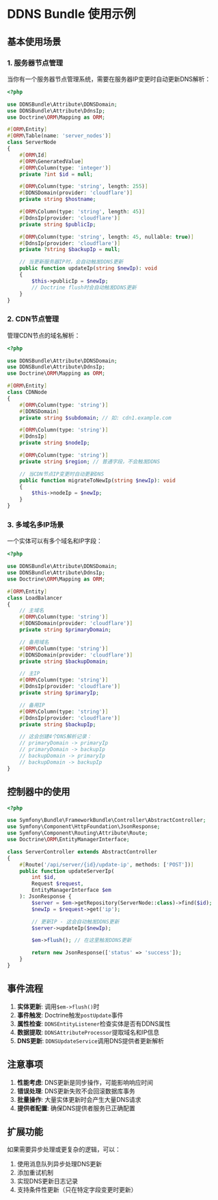 # DDNS Bundle 使用示例

## 基本使用场景

### 1. 服务器节点管理

当你有一个服务器节点管理系统，需要在服务器IP变更时自动更新DNS解析：

```php
<?php

use DDNSBundle\Attribute\DDNSDomain;
use DDNSBundle\Attribute\DdnsIp;
use Doctrine\ORM\Mapping as ORM;

#[ORM\Entity]
#[ORM\Table(name: 'server_nodes')]
class ServerNode
{
    #[ORM\Id]
    #[ORM\GeneratedValue]
    #[ORM\Column(type: 'integer')]
    private ?int $id = null;

    #[ORM\Column(type: 'string', length: 255)]
    #[DDNSDomain(provider: 'cloudflare')]
    private string $hostname;

    #[ORM\Column(type: 'string', length: 45)]
    #[DdnsIp(provider: 'cloudflare')]
    private string $publicIp;

    #[ORM\Column(type: 'string', length: 45, nullable: true)]
    #[DdnsIp(provider: 'cloudflare')]
    private ?string $backupIp = null;

    // 当更新服务器IP时，会自动触发DDNS更新
    public function updateIp(string $newIp): void
    {
        $this->publicIp = $newIp;
        // Doctrine flush时会自动触发DDNS更新
    }
}
```

### 2. CDN节点管理

管理CDN节点的域名解析：

```php
<?php

use DDNSBundle\Attribute\DDNSDomain;
use DDNSBundle\Attribute\DdnsIp;
use Doctrine\ORM\Mapping as ORM;

#[ORM\Entity]
class CDNNode
{
    #[ORM\Column(type: 'string')]
    #[DDNSDomain]
    private string $subdomain; // 如: cdn1.example.com

    #[ORM\Column(type: 'string')]
    #[DdnsIp]
    private string $nodeIp;

    #[ORM\Column(type: 'string')]
    private string $region; // 普通字段，不会触发DDNS

    // 当CDN节点IP变更时自动更新DNS
    public function migrateToNewIp(string $newIp): void
    {
        $this->nodeIp = $newIp;
    }
}
```

### 3. 多域名多IP场景

一个实体可以有多个域名和IP字段：

```php
<?php

use DDNSBundle\Attribute\DDNSDomain;
use DDNSBundle\Attribute\DdnsIp;
use Doctrine\ORM\Mapping as ORM;

#[ORM\Entity]
class LoadBalancer
{
    // 主域名
    #[ORM\Column(type: 'string')]
    #[DDNSDomain(provider: 'cloudflare')]
    private string $primaryDomain;

    // 备用域名
    #[ORM\Column(type: 'string')]
    #[DDNSDomain(provider: 'cloudflare')]
    private string $backupDomain;

    // 主IP
    #[ORM\Column(type: 'string')]
    #[DdnsIp(provider: 'cloudflare')]
    private string $primaryIp;

    // 备用IP
    #[ORM\Column(type: 'string')]
    #[DdnsIp(provider: 'cloudflare')]
    private string $backupIp;

    // 这会创建4个DNS解析记录：
    // primaryDomain -> primaryIp
    // primaryDomain -> backupIp
    // backupDomain -> primaryIp
    // backupDomain -> backupIp
}
```

## 控制器中的使用

```php
<?php

use Symfony\Bundle\FrameworkBundle\Controller\AbstractController;
use Symfony\Component\HttpFoundation\JsonResponse;
use Symfony\Component\Routing\Attribute\Route;
use Doctrine\ORM\EntityManagerInterface;

class ServerController extends AbstractController
{
    #[Route('/api/server/{id}/update-ip', methods: ['POST'])]
    public function updateServerIp(
        int $id,
        Request $request,
        EntityManagerInterface $em
    ): JsonResponse {
        $server = $em->getRepository(ServerNode::class)->find($id);
        $newIp = $request->get('ip');

        // 更新IP - 这会自动触发DDNS更新
        $server->updateIp($newIp);

        $em->flush(); // 在这里触发DDNS更新

        return new JsonResponse(['status' => 'success']);
    }
}
```

## 事件流程

1. **实体更新**: 调用`$em->flush()`时
2. **事件触发**: Doctrine触发`postUpdate`事件
3. **属性检查**: `DDNSEntityListener`检查实体是否有DDNS属性
4. **数据提取**: `DDNSAttributeProcessor`提取域名和IP信息
5. **DNS更新**: `DDNSUpdateService`调用DNS提供者更新解析

## 注意事项

1. **性能考虑**: DNS更新是同步操作，可能影响响应时间
2. **错误处理**: DNS更新失败不会回滚数据库事务
3. **批量操作**: 大量实体更新时会产生大量DNS请求
4. **提供者配置**: 确保DNS提供者服务已正确配置

## 扩展功能

如果需要异步处理或更复杂的逻辑，可以：

1. 使用消息队列异步处理DNS更新
2. 添加重试机制
3. 实现DNS更新日志记录
4. 支持条件性更新（只在特定字段变更时更新）

